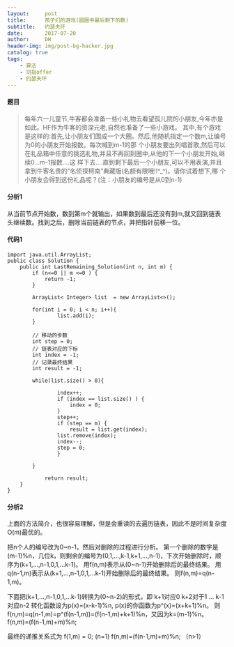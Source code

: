 ```yaml
---
layout:     post
title:      孩子们的游戏(圆圈中最后剩下的数)
subtitle:   约瑟夫环
date:       2017-07-20
author:     DH
header-img: img/post-bg-hacker.jpg
catalog: true
tags:
    - 算法
    - 剑指offer
    - 约瑟夫环
---
```

#### 题目

>每年六一儿童节,牛客都会准备一些小礼物去看望孤儿院的小朋友,今年亦是如此。HF作为牛客的资深元老,自然也准备了一些小游戏。
其中,有个游戏是这样的:首先,让小朋友们围成一个大圈。然后,他随机指定一个数m,让编号为0的小朋友开始报数。每次喊到m-1的那
个小朋友要出列唱首歌,然后可以在礼品箱中任意的挑选礼物,并且不再回到圈中,从他的下一个小朋友开始,继续0...m-1报数....这
样下去....直到剩下最后一个小朋友,可以不用表演,并且拿到牛客名贵的“名侦探柯南”典藏版(名额有限哦!!^_^)。请你试着想下,哪
个小朋友会得到这份礼品呢？(注：小朋友的编号是从0到n-1)

#### 分析1

从当前节点开始数，数到第m个就输出，如果数到最后还没有到m,就又回到链表头继续数。找到之后，删除当前链表的节点，并把指针前移一位。

#### 代码1

```
import java.util.ArrayList;
public class Solution {
    public int LastRemaining_Solution(int n, int m) {
        if (n<=0 || m <=0 ) {
			return -1;
		}
        
        ArrayList< Integer> list  = new ArrayList<>();
        
        for(int i = 0; i < n; i++){
        		list.add(i);
        }
        
        // 移动的步数
        int step = 0;
        // 链表对应的下标
        int index = -1;
        // 记录最终结果
        int result = -1;
        
        while(list.size() > 0){
        	
        		index++;
        		if (index == list.size() ) {
					index = 0;
				}
        		step++;
        		if (step == m) {
        			result = list.get(index);
				list.remove(index);
				index--;
				step = 0;
				}
        		
        }
        
    	 	return result; 
    }
}		

```

#### 分析2

上面的方法简介，也很容易理解，但是会重读的去遍历链表，因此不是时间复杂度O(m)最优的。

把n个人的编号改为0~n-1，然后对删除的过程进行分析。
第一个删除的数字是(m-1)%n，几位k，则剩余的编号为(0,1,...,k-1,k+1,...,n-1)，下次开始删除时，顺序为(k+1,...,n-1,0,1,...k-1)。
用f(n,m)表示从(0~n-1)开始删除后的最终结果。
用q(n-1,m)表示从(k+1,...,n-1,0,1,...k-1)开始删除后的最终结果。
则f(n,m)=q(n-1,m)。

下面把(k+1,...,n-1,0,1,...k-1)转换为(0~n-2)的形式，即
k+1对应0
k+2对于1
...
k-1对应n-2
转化函数设为p(x)=(x-k-1)%n, p(x)的你函数为p^(x)=(x+k+1)%n。
则f(n,m)=q(n-1,m)=p^(f(n-1,m))=(f(n-1,m)+k+1)%n，又因为k=(m-1)%n。
f(n,m)=(f(n-1,m)+m)%n;

最终的递推关系式为
f(1,m) = 0;             (n=1)
f(n,m)=(f(n-1,m)+m)%n; （n>1）



